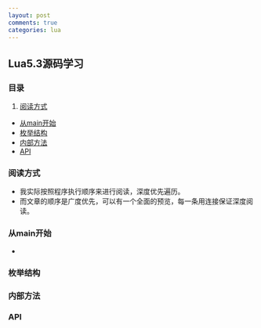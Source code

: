 ```yaml
---
layout: post
comments: true
categories: lua
---
```

## Lua5.3源码学习

### 目录
1. [阅读方式](#阅读方式)
- [从main开始](#从main开始)
- [枚举结构](#枚举结构)
- [内部方法](#内部方法)
- [API](#api)

### 阅读方式
- 我实际按照程序执行顺序来进行阅读，深度优先遍历。
- 而文章的顺序是广度优先，可以有一个全面的预览，每一条用连接保证深度阅读。

### 从main开始
- 

### 枚举结构

### 内部方法

### API
